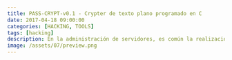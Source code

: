 ```yaml
---
title: PASS-CRYPT-v0.1 - Crypter de texto plano programado en C
date: 2017-04-18 09:00:00 
categories: [HACKING, TOOLS]
tags: [hacking]
description: En la administración de servidores, es común la realización de tareas tales como el logging de algún servicio o la ejecucución de scripts que realicen tareas específicas.
image: /assets/07/preview.png
---
```


